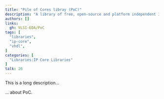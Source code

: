 ```yaml
---
title: "Pile of Cores libray (PoC)"
description: "A library of free, open-source and platform independent IP cores"
authors: []
links:
  gh: VLSI-EDA/PoC
tags: [
  "libraries",
  "ip-core",
  "vhdl",
]
categories: [
  "Libraries:IP Core Libraries"
]
talk: 26
---
```


This is a long description...
<!--more-->
... about PoC.
